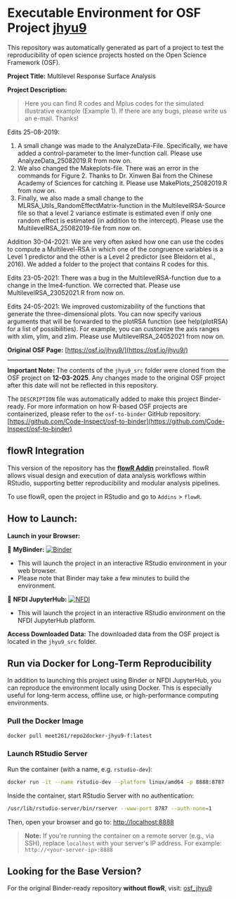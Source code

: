 # Executable Environment for OSF Project [jhyu9](https://osf.io/jhyu9/)

This repository was automatically generated as part of a project to test the reproducibility of open science projects hosted on the Open Science Framework (OSF).

**Project Title:** Multilevel Response Surface Analysis

**Project Description:**
> Here you can find R codes and Mplus codes for the simulated illustrative example (Example 1). If there are any bugs, please write us an e-mail. Thanks!

Edits 25-08-2019: 
1. A small change was made to the AnalyzeData-File. Specifically, we have added a control-parameter to the lmer-function call. Please use AnalyzeData_25082019.R from now on.
2. We also changed the Makeplots-file. There was an error in the commands for Figure 2. Thanks to Dr. Xinwen Bai from the Chinese Academy of Sciences for catching it. Please use MakePlots_25082019.R from now on.
3. Finally, we also made a small change to the MLRSA_Utils_RandomEffectMatrix-function in the MultilevelRSA-Source file so that a level 2 variance estimate is estimated even if only one random effect is estimated (in addition to the intercept). Please use the MultilevelRSA_25082019-file from now on.

Addition 30-04-2021:
We are very often asked how one can use the codes to compute a Multilevel-RSA in which one of the congruence variables is a Level 1 predictor and the other is a Level 2 predictor (see Bleidorn et al., 2016). We added a folder to the project that contains R codes for this.  

Edits 23-05-2021:
There was a bug in the MultilevelRSA-function due to a change in the lme4-function. We corrected that. Please use MultilevelRSA_23052021.R from now on.

Edits 24-05-2021:
We improved customizability of the functions that generate the three-dimensional plots. You can now specify various arguments that will be forwarded to the plotRSA function (see help(plotRSA) for a list of possibilities). For example, you can customize the axis ranges with xlim, ylim, and zlim. Please use MultilevelRSA_24052021 from now on. 

**Original OSF Page:** [https://osf.io/jhyu9/](https://osf.io/jhyu9/)

---

**Important Note:** The contents of the `jhyu9_src` folder were cloned from the OSF project on **12-03-2025**. Any changes made to the original OSF project after this date will not be reflected in this repository.

The `DESCRIPTION` file was automatically added to make this project Binder-ready. For more information on how R-based OSF projects are containerized, please refer to the `osf-to-binder` GitHub repository: [https://github.com/Code-Inspect/osf-to-binder](https://github.com/Code-Inspect/osf-to-binder)

## flowR Integration

This version of the repository has the **[flowR Addin](https://github.com/flowr-analysis/rstudio-addin-flowr)** preinstalled. flowR allows visual design and execution of data analysis workflows within RStudio, supporting better reproducibility and modular analysis pipelines.

To use flowR, open the project in RStudio and go to `Addins` > `flowR`.

## How to Launch:

**Launch in your Browser:**

🚀 **MyBinder:** [![Binder](https://mybinder.org/badge_logo.svg)](https://mybinder.org/v2/gh/code-inspect-binder/osf_jhyu9-f/HEAD?urlpath=rstudio)

   * This will launch the project in an interactive RStudio environment in your web browser.
   * Please note that Binder may take a few minutes to build the environment.

🚀 **NFDI JupyterHub:** [![NFDI](https://nfdi-jupyter.de/images/nfdi_badge.svg)](https://hub.nfdi-jupyter.de/r2d/gh/code-inspect-binder/osf_jhyu9-f/HEAD?urlpath=rstudio)

   * This will launch the project in an interactive RStudio environment on the NFDI JupyterHub platform.

**Access Downloaded Data:**
The downloaded data from the OSF project is located in the `jhyu9_src` folder.

## Run via Docker for Long-Term Reproducibility

In addition to launching this project using Binder or NFDI JupyterHub, you can reproduce the environment locally using Docker. This is especially useful for long-term access, offline use, or high-performance computing environments.

### Pull the Docker Image

```bash
docker pull meet261/repo2docker-jhyu9-f:latest
```

### Launch RStudio Server

Run the container (with a name, e.g. `rstudio-dev`):
```bash
docker run -it --name rstudio-dev --platform linux/amd64 -p 8888:8787 --user root meet261/repo2docker-jhyu9-f bash
```

Inside the container, start RStudio Server with no authentication:
```bash
/usr/lib/rstudio-server/bin/rserver --www-port 8787 --auth-none=1
```

Then, open your browser and go to: [http://localhost:8888](http://localhost:8888)

> **Note:** If you're running the container on a remote server (e.g., via SSH), replace `localhost` with your server's IP address.
> For example: `http://<your-server-ip>:8888`

## Looking for the Base Version?

For the original Binder-ready repository **without flowR**, visit:
[osf_jhyu9](https://github.com/code-inspect-binder/osf_jhyu9)

